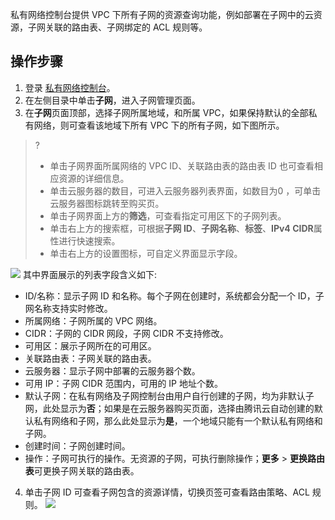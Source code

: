 私有网络控制台提供 VPC 下所有子网的资源查询功能，例如部署在子网中的云资源，子网关联的路由表、子网绑定的 ACL 规则等。

## 操作步骤
1. 登录 [私有网络控制台](https://console.cloud.tencent.com/vpc)。
2. 在左侧目录中单击**子网**，进入子网管理页面。
3. 在**子网**页面顶部，选择子网所属地域，和所属 VPC，如果保持默认的全部私有网络，则可查看该地域下所有 VPC 下的所有子网，如下图所示。
>?
>- 单击子网界面所属网络的 VPC ID、关联路由表的路由表 ID 也可查看相应资源的详细信息。
>- 单击云服务器的数目，可进入云服务器列表界面，如数目为0 ，可单击云服务器图标跳转至购买页。
>- 单击子网界面上方的**筛选**，可查看指定可用区下的子网列表。
>- 单击右上方的搜索框，可根据**子网 ID**、**子网名称**、**标签**、**IPv4 CIDR**属性进行快速搜索。
>- 单击右上方的设置图标，可自定义界面显示字段。
>
![](https://main.qcloudimg.com/raw/db83a083413caf21e9b0264c0ea4dec4.png)
其中界面展示的列表字段含义如下:
 + ID/名称：显示子网 ID 和名称。每个子网在创建时，系统都会分配一个 ID，子网名称支持实时修改。
 + 所属网络：子网所属的 VPC 网络。
 + CIDR：子网的 CIDR 网段，子网 CIDR 不支持修改。
 + 可用区：展示子网所在的可用区。
 + 关联路由表：子网关联的路由表。
 + 云服务器：显示子网中部署的云服务器个数。
 + 可用 IP：子网 CIDR 范围内，可用的 IP 地址个数。
 + 默认子网：在私有网络及子网控制台由用户自行创建的子网，均为非默认子网，此处显示为**否**；如果是在云服务器购买页面，选择由腾讯云自动创建的默认私有网络和子网，那么此处显示为**是**，一个地域只能有一个默认私有网络和子网。
 + 创建时间：子网创建时间。
 + 操作：子网可执行的操作。无资源的子网，可执行删除操作；**更多** > **更换路由表**可更换子网关联的路由表。
4. 单击子网 ID 可查看子网包含的资源详情，切换页签可查看路由策略、ACL 规则。
![](https://main.qcloudimg.com/raw/2744a3bd0dc61622ef32264696d77ec7.png)

